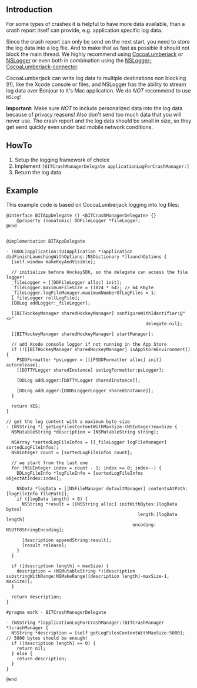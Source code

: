 ## Introduction

For some types of crashes it is helpful to have more data available, than a crash report itself can provide, e.g. application specific log data.

Since the crash report can only be send on the next start, you need to store the log data into a log file. And to make that as fast as possible it should not block the main thread. We highly recommend using [CocoaLumberjack](https://github.com/robbiehanson/CocoaLumberjack/) or [NSLogger](https://github.com/fpillet/NSLogger) or even both in combination using the [NSLogger-CocoaLumberjack-connector](https://github.com/steipete/NSLogger-CocoaLumberjack-connector).

CocoaLumberjack can write log data to multiple destinations non blocking (!!), like the Xcode console or files, and NSLogger has the ability to stream log data over Bonjour to it's Mac application. We do *NOT* recommend to use `NSLog`!

**Important:** Make sure *NOT* to include personalized data into the log data because of privacy reasons! Also don't send too much data that you will never use. The crash report and the log data should be small in size, so they get send quickly even under bad mobile network conditions.


## HowTo

1. Setup the logging framework of choice
2. Implement `[BITCrashManagerDelegate applicationLogForCrashManager:]`
3. Return the log data

## Example

This example code is based on CocoaLumberjack logging into log files:

	@interface BITAppDelegate () <BITCrashManagerDelegate> {}
		@property (nonatomic) DDFileLogger *fileLogger;
	@end
	
	
	@implementation BITAppDelegate
	
	- (BOOL)application:(UIApplication *)application didFinishLaunchingWithOptions:(NSDictionary *)launchOptions {
	  [self.window makeKeyAndVisible];

	  // initialize before HockeySDK, so the delegate can access the file logger!
	  _fileLogger = [[DDFileLogger alloc] init];
	  _fileLogger.maximumFileSize = (1024 * 64); // 64 KByte
	  _fileLogger.logFileManager.maximumNumberOfLogFiles = 1;
	  [_fileLogger rollLogFile];
	  [DDLog addLogger:_fileLogger];
	  
	  [[BITHockeyManager sharedHockeyManager] configureWithIdentifier:@"<>"
                                                         delegate:nil];
	  
	  [[BITHockeyManager sharedHockeyManager] startManager];
	  
	  // add Xcode console logger if not running in the App Store
	  if (![[BITHockeyManager sharedHockeyManager] isAppStoreEnvironment]) {
    	PSDDFormatter *psLogger = [[[PSDDFormatter alloc] init] autorelease];
    	[[DDTTYLogger sharedInstance] setLogFormatter:psLogger];
    
    	[DDLog addLogger:[DDTTYLogger sharedInstance]];
    
    	[DDLog addLogger:[DDNSLoggerLogger sharedInstance]];
      }
      
	  return YES;
	}
	
	// get the log content with a maximum byte size
	- (NSString *) getLogFilesContentWithMaxSize:(NSInteger)maxSize {
	  NSMutableString *description = [NSMutableString string];
	    
	  NSArray *sortedLogFileInfos = [[_fileLogger logFileManager] sortedLogFileInfos];
	  NSUInteger count = [sortedLogFileInfos count];
	  
	  // we start from the last one
	  for (NSUInteger index = count - 1; index >= 0; index--) {
	    DDLogFileInfo *logFileInfo = [sortedLogFileInfos objectAtIndex:index];
	    
	    NSData *logData = [[NSFileManager defaultManager] contentsAtPath:[logFileInfo filePath]];
	    if ([logData length] > 0) {
	      NSString *result = [[NSString alloc] initWithBytes:[logData bytes]
	                                                  length:[logData length]
	                                                encoding: NSUTF8StringEncoding];
	      
	      [description appendString:result];
	      [result release];
	    }
	  }
	  
	  if ([description length] > maxSize) {
	    description = (NSMutableString *)[description substringWithRange:NSMakeRange([description length]-maxSize-1, maxSize)]; 
	  }
	  
	  return description;
	}
	
	#pragma mark - BITCrashManagerDelegate
	
	- (NSString *)applicationLogForCrashManager:(BITCrashManager *)crashManager {
	  NSString *description = [self getLogFilesContentWithMaxSize:5000]; // 5000 bytes should be enough!
	  if ([description length] == 0) {
	    return nil;
	  } else {
	    return description;
	  }
	}
	
	@end
